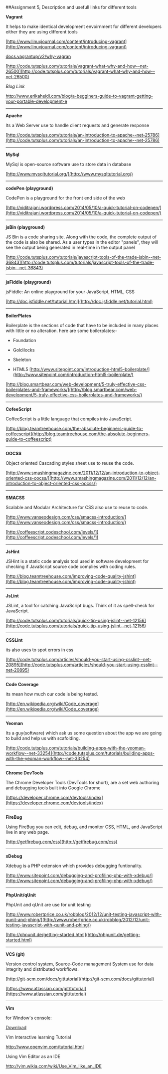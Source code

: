 ##Assignment 5, Description and usefull links for different tools

**Vagrant**

It helps to make identical development envoirnment for different developers either they are using different tools

[http://www.linuxjournal.com/content/introducing-vagrant](http://www.linuxjournal.com/content/introducing-vagrant)

[docs.vagrantup/v2/why-vagran](docs.vagrantup/v2/why-vagran)

[http://code.tutsplus.com/tutorials/vagrant-what-why-and-how--net-26500](http://code.tutsplus.com/tutorials/vagrant-what-why-and-how--net-26500)

_Blog Link_

http://www.erikaheidi.com/blog/a-begginers-guide-to-vagrant-getting-your-portable-development-e

----
**Apache**

Its a Web Server use to handle client requests and generate response

[http://code.tutsplus.com/tutorials/an-introduction-to-apache--net-25786](http://code.tutsplus.com/tutorials/an-introduction-to-apache--net-25786)

----
**MySql**

MySql is open-source software use to store data in database

[http://www.mysqltutorial.org/](http://www.mysqltutorial.org/)

----
**codePen (playground)**

CodePen is a playground for the front end side of the web

[http://viditrajani.wordpress.com/2014/05/10/a-quick-tutorial-on-codepen/](http://viditrajani.wordpress.com/2014/05/10/a-quick-tutorial-on-codepen/)

----
**jsBin (playground)**

JS Bin is a code sharing site. Along with the code, the complete output of the code is also be shared. As a user types in the editor "panels", they will see the output being generated in real-time in the output panel

[http://code.tutsplus.com/tutorials/javascript-tools-of-the-trade-jsbin--net-36843](http://code.tutsplus.com/tutorials/javascript-tools-of-the-trade-jsbin--net-36843)

----
**jsFiddle (playground)**

jsFiddle: An online playground for your JavaScript, HTML, CSS

[http://doc.jsfiddle.net/tutorial.html](http://doc.jsfiddle.net/tutorial.html)

----
**BoilerPlates**

Boilerplate is the sections of code that have to be included in many places with little or no alteration.
here are some boilerplates:-

* Foundation

* Goldilocks

* Skeleton

* HTML5   [http://www.sitepoint.com/introduction-html5-boilerplate/](http://www.sitepoint.com/introduction-html5-boilerplate/)

[http://blog.smartbear.com/web-development/5-truly-effective-css-boilerplates-and-frameworks/](http://blog.smartbear.com/web-development/5-truly-effective-css-boilerplates-and-frameworks/)

----
**CofeeScript**

CoffeeScript is a little language that compiles into JavaScript.

[http://blog.teamtreehouse.com/the-absolute-beginners-guide-to-coffeescript](http://blog.teamtreehouse.com/the-absolute-beginners-guide-to-coffeescript)

----
**OOCSS**

Object oriented Cascading styles sheet use to reuse the code.

[http://www.smashingmagazine.com/2011/12/12/an-introduction-to-object-oriented-css-oocss/](http://www.smashingmagazine.com/2011/12/12/an-introduction-to-object-oriented-css-oocss/)

----
**SMACSS**

Scalable and Modular Architecture for CSS also use to reuse to code.

[http://www.vanseodesign.com/css/smacss-introduction/](http://www.vanseodesign.com/css/smacss-introduction/)

[http://coffeescript.codeschool.com/levels/1](http://coffeescript.codeschool.com/levels/1)

----
**JsHint**

JSHint is a static code analysis tool used in software development for checking if JavaScript source code complies with coding rules.

[http://blog.teamtreehouse.com/improving-code-quality-jshint](http://blog.teamtreehouse.com/improving-code-quality-jshint)

----
**JsLint**

JSLint, a tool for catching JavaScript bugs. Think of it as spell-check for JavaScript.

[http://code.tutsplus.com/tutorials/quick-tip-using-jslint--net-12156](http://code.tutsplus.com/tutorials/quick-tip-using-jslint--net-12156)

----
**CSSLint**

its also uses to spot errors in css

[http://code.tutsplus.com/articles/should-you-start-using-csslint--net-20895](http://code.tutsplus.com/articles/should-you-start-using-csslint--net-20895)

----
**Code Coverage**

its mean how much our code is being tested.

[http://en.wikipedia.org/wiki/Code_coverage](http://en.wikipedia.org/wiki/Code_coverage)

----
**Yeoman**

Its a guy(software) which ask us some question about the app we are going to build and help us with scafolding.

[http://code.tutsplus.com/tutorials/building-apps-with-the-yeoman-workflow--net-33254](http://code.tutsplus.com/tutorials/building-apps-with-the-yeoman-workflow--net-33254)

----
**Chrome DevTools**

The Chrome Developer Tools (DevTools for short), are a set web authoring and debugging tools built into Google Chrome

[https://developer.chrome.com/devtools/index](https://developer.chrome.com/devtools/index)

----
**FireBug**

Using FireBug you can edit, debug, and monitor CSS, HTML, and JavaScript live in any web page.

[http://getfirebug.com/css](http://getfirebug.com/css)

----
**xDebug**

Xdebug is a PHP extension which provides debugging funtionality.

[http://www.sitepoint.com/debugging-and-profiling-php-with-xdebug/](http://www.sitepoint.com/debugging-and-profiling-php-with-xdebug/)

----
**PhpUnit/qUnit**

PhpUnit and qUnit are use for unit testing 

[http://www.robertprice.co.uk/robblog/2012/12/unit-testing-javascript-with-qunit-and-phing/](http://www.robertprice.co.uk/robblog/2012/12/unit-testing-javascript-with-qunit-and-phing/)

[http://phpunit.de/getting-started.html](http://phpunit.de/getting-started.html)

----
**VCS (git)**

Version control system, Source-Code management System use for data integrity and distributed workflows.

[http://git-scm.com/docs/gittutorial](http://git-scm.com/docs/gittutorial)

[https://www.atlassian.com/git/tutorial](https://www.atlassian.com/git/tutorial)


----
**Vim**

 for Window's console:

[Download][1]



[1]:http://www.vim.org/download.php

Vim Interactive learning Tutorial

http://www.openvim.com/tutorial.html

Using Vim Editor as an IDE

http://vim.wikia.com/wiki/Use_Vim_like_an_IDE

